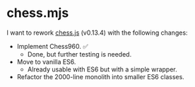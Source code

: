 # chess.mjs

I want to rework [chess.js](https://github.com/jhlywa/chess.js) (v0.13.4) with the following changes:

- Implement Chess960. ✅
  - Done, but further testing is needed.
- Move to vanilla ES6.
  - Already usable with ES6 but with a simple wrapper.
- Refactor the 2000-line monolith into smaller ES6 classes.